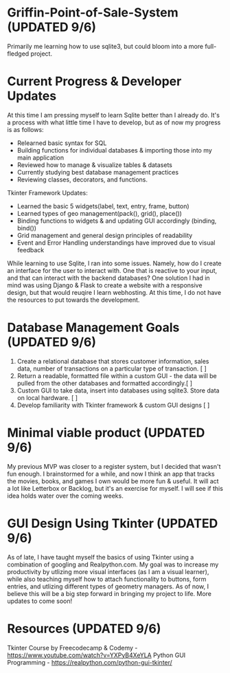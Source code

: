 # Griffin-Point-of-Sale-System (UPDATED 9/6)
Primarily me learning how to use sqlite3, but could bloom into a more full-fledged project.

# Current Progress & Developer Updates
At this time I am pressing myself to learn Sqlite better than I already do. It's a process with what little time I have to develop, but as of now my progress is as follows:
- Relearned basic syntax for SQL
- Building functions for individual databases & importing those into my main application
- Reviewed how to manage & visualize tables & datasets
- Currently studying best database management practices
- Reviewing classes, decorators, and functions.

Tkinter Framework Updates:
- Learned the basic 5 widgets(label, text, entry, frame, button)
- Learned types of geo management(pack(), grid(), place())
- Binding functions to widgets & and updating GUI accordingly (binding, bind())
- Grid management and general design principles of readability
- Event and Error Handling understandings have improved due to visual feedback

While learning to use Sqlite, I ran into some issues. Namely, how do I create an interface for the user to interact with. One that is reactive to your input, and that can interact with the backend databases? One solution I had in mind was using Django & Flask to create a website with a responsive design, but that would reuqire I learn webhosting. At this time, I do not have the resources to put towards the development. 

# Database Management Goals (UPDATED 9/6)
1) Create a relational database that stores customer information, sales data, number of transactions on a particular type of transaction. [ ]
2) Return a readable, formatted file within a custom GUI - the data will be pulled from the other databases and formatted accordingly.[ ] 
3) Custom GUI to take data, insert into databases using sqlite3. Store data on local hardware. [ ]
4) Develop familiarity with Tkinter framework & custom GUI designs [ ]

# Minimal viable product (UPDATED 9/6)
My previous MVP was closer to a register system, but I decided that wasn't fun enough. I brainstormed for a while, and now I think an app that tracks the movies, books, and games I own would be more fun & useful. It will act a lot like Letterbox or Backlog, but it's an exercise for myself. I will see if this idea holds water over the coming weeks.

# GUI Design Using Tkinter (UPDATED 9/6)
As of late, I have taught myself the basics of using Tkinter using a combination of googling and Realpython.com. My goal was to increase my productivity by utlizing more visual interfaces (as I am a visual learner), while also teaching myself how to attach functionality to buttons, form entries, and utlizing different types of geometry managers. As of now, I believe this will be a big step forward in bringing my project to life. More updates to come soon!

# Resources (UPDATED 9/6)
Tkinter Course by Freecodecamp & Codemy - https://www.youtube.com/watch?v=YXPyB4XeYLA
Python GUI Programming - https://realpython.com/python-gui-tkinter/
